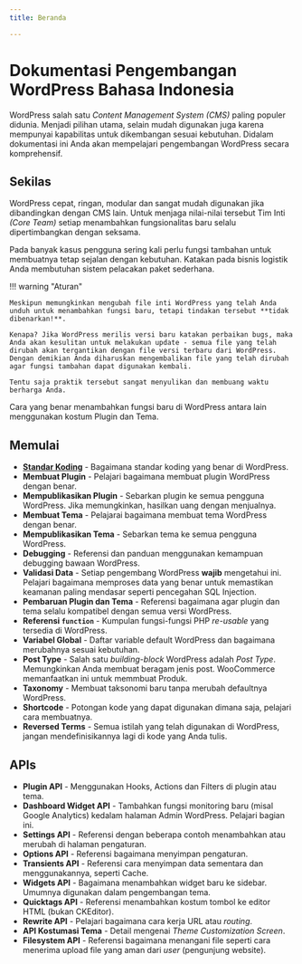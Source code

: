 ```yaml
---
title: Beranda

---
```


# Dokumentasi Pengembangan WordPress Bahasa Indonesia

WordPress salah satu _Content Management System (CMS)_ paling populer didunia. Menjadi pilihan utama, selain mudah digunakan juga karena mempunyai kapabilitas untuk dikembangan sesuai kebutuhan. Didalam dokumentasi ini Anda akan mempelajari pengembangan WordPress secara komprehensif.

## Sekilas

WordPress cepat, ringan, modular dan sangat mudah digunakan jika dibandingkan dengan CMS lain. Untuk menjaga nilai-nilai tersebut Tim Inti _(Core Team)_ setiap menambahkan fungsionalitas baru selalu dipertimbangkan dengan seksama.

Pada banyak kasus pengguna sering kali perlu fungsi tambahan untuk membuatnya tetap sejalan dengan kebutuhan. Katakan pada bisnis logistik Anda membutuhan sistem pelacakan paket sederhana.

!!! warning "Aturan"

    Meskipun memungkinkan mengubah file inti WordPress yang telah Anda unduh untuk menambahkan fungsi baru, tetapi tindakan tersebut **tidak dibenarkan!**.

    Kenapa? Jika WordPress merilis versi baru katakan perbaikan bugs, maka Anda akan kesulitan untuk melakukan update - semua file yang telah dirubah akan tergantikan dengan file versi terbaru dari WordPress. Dengan demikian Anda diharuskan mengembalikan file yang telah dirubah agar fungsi tambahan dapat digunakan kembali.

    Tentu saja praktik tersebut sangat menyulikan dan membuang waktu berharga Anda.

Cara yang benar menambahkan fungsi baru di WordPress antara lain menggunakan kostum Plugin dan Tema.

## Memulai

- **[Standar Koding](standar-koding/1.1-index.md)** - Bagaimana standar koding yang benar di WordPress.
- **Membuat Plugin** - Pelajari bagaimana membuat plugin WordPress dengan benar.
- **Mempublikasikan Plugin** - Sebarkan plugin ke semua pengguna WordPress. Jika memungkinkan, hasilkan uang dengan menjualnya.
- **Membuat Tema** - Pelajarai bagaimana membuat tema WordPress dengan benar.
- **Mempublikasikan Tema** - Sebarkan tema ke semua pengguna WordPress.
- **Debugging** - Referensi dan panduan menggunakan kemampuan debugging bawaan WordPress.
- **Validasi Data** - Setiap pengembang WordPress **wajib** mengetahui ini. Pelajari bagaimana memproses data yang benar untuk memastikan keamanan paling mendasar seperti pencegahan SQL Injection.
- **Pembaruan Plugin dan Tema** - Referensi bagaimana agar plugin dan tema selalu kompatibel dengan semua versi WordPress.
- **Referensi `function`** - Kumpulan fungsi-fungsi PHP _re-usable_ yang tersedia di WordPress.
- **Variabel Global** - Daftar variable default WordPress dan bagaimana merubahnya sesuai kebutuhan.
- **Post Type** - Salah satu _building-block_ WordPress adalah _Post Type_. Memungkinkan Anda membuat beragam jenis post. WooCommerce memanfaatkan ini untuk memmbuat Produk.
- **Taxonomy** - Membuat taksonomi baru tanpa merubah defaultnya WordPress.
- **Shortcode** - Potongan kode yang dapat digunakan dimana saja, pelajari cara membuatnya.
- **Reversed Terms** - Semua istilah yang telah digunakan di WordPress, jangan mendefinisikannya lagi di kode yang Anda tulis.

## APIs

- **Plugin API** - Menggunakan Hooks, Actions dan Filters di plugin atau tema.
- **Dashboard Widget API** - Tambahkan fungsi monitoring baru (misal Google Analytics) kedalam halaman Admin WordPress. Pelajari bagian ini.
- **Settings API** - Referensi dengan beberapa contoh menambahkan atau merubah di halaman pengaturan.
- **Options API** - Referensi bagaimana menyimpan pengaturan.
- **Transients API** - Referensi cara menyimpan data sementara dan menggunakannya, seperti Cache.
- **Widgets API** - Bagaimana menambahkan widget baru ke sidebar. Umumnya digunakan dalam pengembangan tema.
- **Quicktags API** - Referensi menambahkan kostum tombol ke editor HTML (bukan CKEditor).
- **Rewrite API** - Pelajari bagaimana cara kerja URL atau _routing_.
- **API Kostumasi Tema** - Detail mengenai _Theme Customization Screen_.
- **Filesystem API** - Referensi bagaimana menangani file seperti cara menerima upload file yang aman dari _user_ (pengunjung website).

